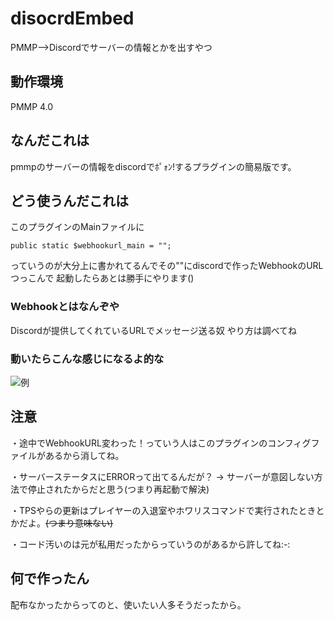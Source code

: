 # disocrdEmbed
PMMP-->Discordでサーバーの情報とかを出すやつ

## 動作環境
PMMP 4.0

## なんだこれは
pmmpのサーバーの情報をdiscordでﾎﾟｫﾝ!するプラグインの簡易版です。

## どう使うんだこれは
このプラグインのMainファイルに
```
public static $webhookurl_main = "";
```
っていうのが大分上に書かれてるんでその""にdiscordで作ったWebhookのURLつっこんで
起動したらあとは勝手にやります()

### Webhookとはなんぞや
Discordが提供してくれているURLでメッセージ送る奴
やり方は調べてね

### 動いたらこんな感じになるよ的な
![例](https://user-images.githubusercontent.com/80146606/205473066-7cba4b43-9dc9-4eb8-9516-025d43916f3b.png)

## 注意
・途中でWebhookURL変わった！っていう人はこのプラグインのコンフィグファイルがあるから消してね。

・サーバーステータスにERRORって出てるんだが？ -> サーバーが意図しない方法で停止されたからだと思う(つまり再起動で解決)

・TPSやらの更新はプレイヤーの入退室やホワリスコマンドで実行されたときとかだよ。~~(つまり意味ない)~~

・コード汚いのは元が私用だったからっていうのがあるから許してね:-:

## 何で作ったん
配布なかったからってのと、使いたい人多そうだったから。
